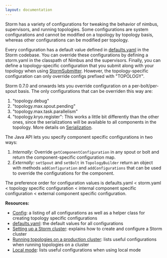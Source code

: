 ```yaml
---
layout: documentation
---
```

Storm has a variety of configurations for tweaking the behavior of nimbus, supervisors, and running topologies. Some configurations are system configurations and cannot be modified on a topology by topology basis, whereas other configurations can be modified per topology. 

Every configuration has a default value defined in [defaults.yaml](https://github.com/apache/incubator-storm/blob/master/conf/defaults.yaml) in the Storm codebase. You can override these configurations by defining a storm.yaml in the classpath of Nimbus and the supervisors. Finally, you can define a topology-specific configuration that you submit along with your topology when using [StormSubmitter](/apidocs/backtype/storm/StormSubmitter.html). However, the topology-specific configuration can only override configs prefixed with "TOPOLOGY".

Storm 0.7.0 and onwards lets you override configuration on a per-bolt/per-spout basis. The only configurations that can be overriden this way are:

1. "topology.debug"
2. "topology.max.spout.pending"
3. "topology.max.task.parallelism"
4. "topology.kryo.register": This works a little bit differently than the other ones, since the serializations will be available to all components in the topology. More details on [Serialization](Serialization.html). 

The Java API lets you specify component specific configurations in two ways:

1. *Internally:* Override `getComponentConfiguration` in any spout or bolt and return the component-specific configuration map.
2. *Externally:* `setSpout` and `setBolt` in `TopologyBuilder` return an object with methods `addConfiguration` and `addConfigurations` that can be used to override the configurations for the component.

The preference order for configuration values is defaults.yaml < storm.yaml < topology specific configuration < internal component specific configuration < external component specific configuration. 


**Resources:**

* [Config](/apidocs/backtype/storm/Config.html): a listing of all configurations as well as a helper class for creating topology specific configurations
* [defaults.yaml](https://github.com/apache/incubator-storm/blob/master/conf/defaults.yaml): the default values for all configurations
* [Setting up a Storm cluster](Setting-up-a-Storm-cluster.html): explains how to create and configure a Storm cluster
* [Running topologies on a production cluster](Running-topologies-on-a-production-cluster.html): lists useful configurations when running topologies on a cluster
* [Local mode](Local-mode.html): lists useful configurations when using local mode